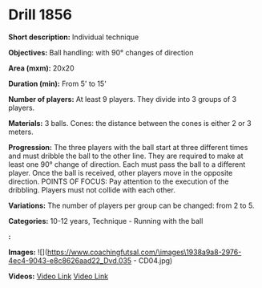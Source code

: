 # Drill 1856

**Short description:**
Individual technique

**Objectives:**
Ball handling: with 90° changes of direction

**Area (mxm):**
20x20

**Duration (min):**
From 5' to 15'

**Number of players:**
At least 9 players. They divide into 3 groups of 3 players.

**Materials:**
3 balls. Cones: the distance between the cones is either 2 or 3 meters.

**Progression:**
The three players with the ball start at three different times and must dribble the ball to the other line. They are required to make at least one 90° change of direction. Each must pass the ball to a different player. Once the ball is received, other players move in the opposite direction. POINTS OF FOCUS: Pay attention to the execution of the dribbling. Players must not collide with each other.

**Variations:**
The number of players per group can be changed: from 2 to 5.

**Categories:**
10-12 years, Technique - Running with the ball

**:**


**Images:**
![](https://www.coachingfutsal.com/\images\1938a9a8-2976-4ec4-9043-e8c8626aad22_Dvd.035 - CD04.jpg)

**Videos:**
[Video Link](https://www.youtube.com/embed/5Ok3dReUdV0)
[Video Link](https://www.youtube.com/embed/40B9xRb7kWw)

